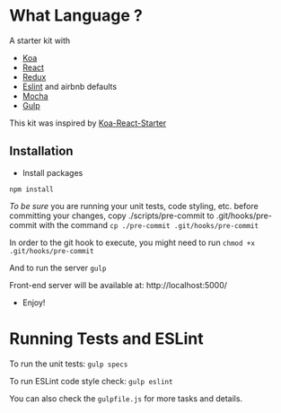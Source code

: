 # What Language ?

A starter kit with
* [Koa](http://koajs.com/)
* [React](https://facebook.github.io/react/)
* [Redux](https://github.com/reactjs/redux)
* [Eslint](http://eslint.org/) and airbnb defaults
* [Mocha](https://mochajs.org/)
* [Gulp](http://gulpjs.com/)


This kit was inspired by [Koa-React-Starter](https://github.com/cynical89/koa-react-starter)


## Installation

* Install packages

`npm install`

*To be sure* you are running your unit tests, code styling, etc. before committing your changes, copy ./scripts/pre-commit to .git/hooks/pre-commit with the command `cp ./pre-commit .git/hooks/pre-commit`

In order to the git hook to execute, you might need to run `chmod +x .git/hooks/pre-commit`

And to run the server
`gulp`

Front-end server will be available at: http://localhost:5000/

* Enjoy!


# Running Tests and ESLint

To run the unit tests: `gulp specs`

To run ESLint code style check: `gulp eslint`

You can also check the `gulpfile.js` for more tasks and details.
